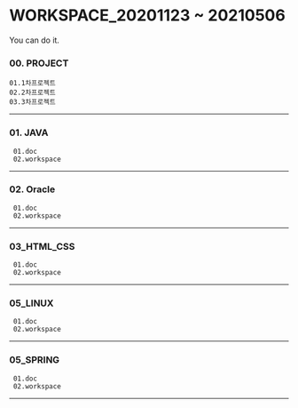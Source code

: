# WORKSPACE_20201123 ~ 20210506
You can do it.

### 00. PROJECT  
    01.1차프로젝트  
    02.2차프로젝트  
    03.3차프로젝트  
---
### 01. JAVA  
     01.doc
     02.workspace  
---

### 02. Oracle    
     01.doc  
     02.workspace  
---

### 03_HTML_CSS
     01.doc  
     02.workspace  
---

### 05_LINUX
     01.doc  
     02.workspace  
---

### 05_SPRING
     01.doc  
     02.workspace  
---
